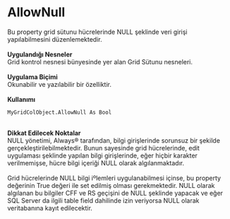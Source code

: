 # AllowNull

Bu property grid sütunu hücrelerinde NULL şeklinde veri girişi yapılabilmesini düzenlemektedir.\
\
**Uygulandığı Nesneler**\
Grid kontrol nesnesi bünyesinde yer alan Grid Sütunu nesneleri.\
\
**Uygulama Biçimi**\
Okunabilir ve yazılabilir bir özelliktir.\
\
**Kullanımı**

```
MyGridColObject.AllowNull As Bool
```

\
**Dikkat Edilecek Noktalar**\
NULL yönetimi, Always® tarafından, bilgi girişlerinde sorunsuz bir şekilde gerçekleştirilebilmektedir. Bunun sayesinde grid hücrelerinde, edit uygulaması şeklinde yapılan bilgi girişlerinde, eğer hiçbir karakter verilmemişse, hücre bilgi içeriği NULL olarak algılanmaktadır.\
\
Grid hücrelerinde NULL bilgi iºlemleri uygulanabilmesi içinse, bu property değerinin True değeri ile set edilmiş olması gerekmektedir. NULL olarak algılanan bu bilgiler CFF ve RS geçişini de NULL şeklinde yapacak ve eğer SQL Server da ilgili table field dahilinde izin veriyorsa NULL olarak veritabanına kayıt edilecektir.
